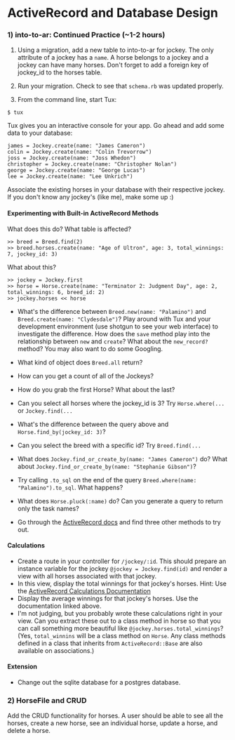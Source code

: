 # ActiveRecord and Database Design

### 1) into-to-ar: Continued Practice (~1-2 hours)

1) Using a migration, add a new table to into-to-ar for jockey. The only attribute of a jockey has a `name`. A horse belongs to a jockey and a jockey can have many horses. Don't forget to add a foreign key of jockey_id to the horses table.

2) Run your migration. Check to see that `schema.rb` was updated properly.

3) From the command line, start Tux:

```
$ tux
```

Tux gives you an interactive console for your app. Go ahead and add some data to your database:

```
james = Jockey.create(name: "James Cameron")
colin = Jockey.create(name: "Colin Trevorrow")
joss = Jockey.create(name: "Joss Whedon")
christopher = Jockey.create(name: "Christopher Nolan")
george = Jockey.create(name: "George Lucas")
lee = Jockey.create(name: "Lee Unkrich")
```

Associate the existing horses in your database with their respective jockey. If you don't know any jockey's (like me), make some up :)

#### Experimenting with Built-in ActiveRecord Methods

What does this do? What table is affected?

```
>> breed = Breed.find(2)
>> breed.horses.create(name: "Age of Ultron", age: 3, total_winnings: 7, jockey_id: 3)
```

What about this?

```
>> jockey = Jockey.first
>> horse = Horse.create(name: "Terminator 2: Judgment Day", age: 2, total_winnings: 6, breed_id: 2)
>> jockey.horses << horse
```

* What's the difference between `Breed.new(name: "Palamino")` and `Breed.create(name: "Clydesdale")`? Play around with Tux and your development environment (use shotgun to see your web interface) to investigate the difference. How does the `save` method play into the relationship between `new` and `create`? What about the `new_record?` method? You may also want to do some Googling.

* What kind of object does `Breed.all` return?
* How can you get a count of all of the Jockeys?
* How do you grab the first Horse? What about the last?
* Can you select all horses where the jockey_id is 3? Try `Horse.where(...` or `Jockey.find(...`
* What's the difference between the query above and `Horse.find_by(jockey_id: 3)`?
* Can you select the breed with a specific id? Try `Breed.find(...`
* What does `Jockey.find_or_create_by(name: "James Cameron")` do? What about `Jockey.find_or_create_by(name: "Stephanie Gibson")`?
* Try calling `.to_sql` on the end of the query `Breed.where(name: "Palamino").to_sql`. What happens?
* What does `Horse.pluck(:name)` do? Can you generate a query to return only the task names?
* Go through the [ActiveRecord docs](http://guides.rubyonrails.org/active_record_querying.html) and find three other methods to try out.

#### Calculations

* Create a route in your controller for `/jockey/:id`. This should prepare an instance variable for the jockey `@jockey = Jockey.find(id)` and render a view with all horses associated with that jockey.
* In this view, display the total winnings for that jockey's horses. Hint: Use the [ActiveRecord Calculations Documentation](http://guides.rubyonrails.org/active_record_querying.html#calculations)
* Display the average winnings for that jockey's horses. Use the documentation linked above.
* I'm not judging, but you probably wrote these calculations right in your view. Can you extract these out to a class method in horse so that you can call something more beautiful like `@jockey.horses.total_winnings`? (Yes, `total_winnins` will be a class method on `Horse`. Any class methods defined in a class that inherits from `ActiveRecord::Base` are also available on associations.)

#### Extension

* Change out the sqlite database for a postgres database.

### 2) HorseFile and CRUD

Add the CRUD functionality for horses. A user should be able to see all the horses, create a new horse, see an individual horse, update a horse, and delete a horse.
